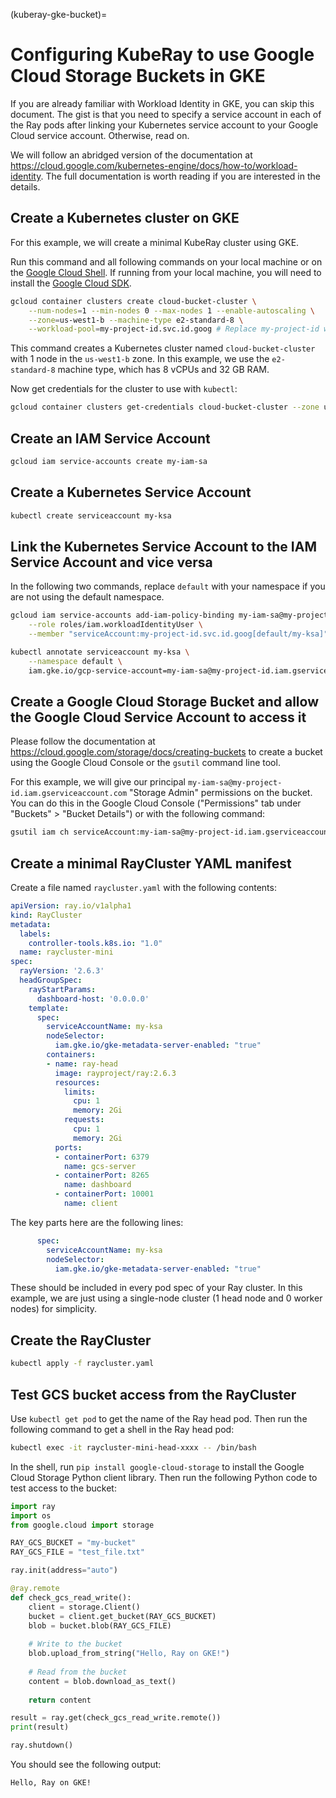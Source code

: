 (kuberay-gke-bucket)=
# Configuring KubeRay to use Google Cloud Storage Buckets in GKE

If you are already familiar with Workload Identity in GKE, you can skip this document. The gist is that you need to specify a service account in each of the Ray pods after linking your Kubernetes service account to your Google Cloud service account. Otherwise, read on.

We will follow an abridged version of the documentation at <https://cloud.google.com/kubernetes-engine/docs/how-to/workload-identity>. The full documentation is worth reading if you are interested in the details.

## Create a Kubernetes cluster on GKE

For this example, we will create a minimal KubeRay cluster using GKE.

Run this command and all following commands on your local machine or on the [Google Cloud Shell](https://cloud.google.com/shell). If running from your local machine, you will need to install the [Google Cloud SDK](https://cloud.google.com/sdk/docs/install).

```bash
gcloud container clusters create cloud-bucket-cluster \
    --num-nodes=1 --min-nodes 0 --max-nodes 1 --enable-autoscaling \
    --zone=us-west1-b --machine-type e2-standard-8 \
    --workload-pool=my-project-id.svc.id.goog # Replace my-project-id with your GCP project ID
```


This command creates a Kubernetes cluster named `cloud-bucket-cluster` with 1 node in the `us-west1-b` zone. In this example, we use the `e2-standard-8` machine type, which has 8 vCPUs and 32 GB RAM.

Now get credentials for the cluster to use with `kubectl`:

```bash
gcloud container clusters get-credentials cloud-bucket-cluster --zone us-west1-b --project my-project-id
```

## Create an IAM Service Account

```bash
gcloud iam service-accounts create my-iam-sa
```

## Create a Kubernetes Service Account

```bash
kubectl create serviceaccount my-ksa
```

## Link the Kubernetes Service Account to the IAM Service Account and vice versa

In the following two commands, replace `default` with your namespace if you are not using the default namespace.

```bash
gcloud iam service-accounts add-iam-policy-binding my-iam-sa@my-project-id.iam.gserviceaccount.com \
    --role roles/iam.workloadIdentityUser \
    --member "serviceAccount:my-project-id.svc.id.goog[default/my-ksa]"
```

```bash
kubectl annotate serviceaccount my-ksa \
    --namespace default \
    iam.gke.io/gcp-service-account=my-iam-sa@my-project-id.iam.gserviceaccount.com
```

## Create a Google Cloud Storage Bucket and allow the Google Cloud Service Account to access it

Please follow the documentation at <https://cloud.google.com/storage/docs/creating-buckets> to create a bucket using the Google Cloud Console or the `gsutil` command line tool.  

For this example, we will give our principal `my-iam-sa@my-project-id.iam.gserviceaccount.com` "Storage Admin" permissions on the bucket. You can do this in the Google Cloud Console ("Permissions" tab under "Buckets" > "Bucket Details") or with the following command:

```bash
gsutil iam ch serviceAccount:my-iam-sa@my-project-id.iam.gserviceaccount.com:roles/storage.admin gs://my-bucket
```

## Create a minimal RayCluster YAML manifest

Create a file named `raycluster.yaml` with the following contents:

```yaml
apiVersion: ray.io/v1alpha1
kind: RayCluster
metadata:
  labels:
    controller-tools.k8s.io: "1.0"
  name: raycluster-mini
spec:
  rayVersion: '2.6.3'
  headGroupSpec:
    rayStartParams:
      dashboard-host: '0.0.0.0'
    template:
      spec:
        serviceAccountName: my-ksa
        nodeSelector:
          iam.gke.io/gke-metadata-server-enabled: "true"
        containers:
        - name: ray-head
          image: rayproject/ray:2.6.3
          resources:
            limits:
              cpu: 1
              memory: 2Gi
            requests:
              cpu: 1
              memory: 2Gi
          ports:
          - containerPort: 6379
            name: gcs-server
          - containerPort: 8265
            name: dashboard
          - containerPort: 10001
            name: client
```

The key parts here are the following lines:

```yaml
      spec:
        serviceAccountName: my-ksa
        nodeSelector:
          iam.gke.io/gke-metadata-server-enabled: "true"
```

These should be included in every pod spec of your Ray cluster. In this example, we are just using a single-node cluster (1 head node and 0 worker nodes) for simplicity.

## Create the RayCluster

```bash
kubectl apply -f raycluster.yaml
```

## Test GCS bucket access from the RayCluster

Use `kubectl get pod` to get the name of the Ray head pod.  Then run the following command to get a shell in the Ray head pod:

```bash
kubectl exec -it raycluster-mini-head-xxxx -- /bin/bash
```

In the shell, run `pip install google-cloud-storage` to install the Google Cloud Storage Python client library. Then run the following Python code to test access to the bucket:

```python
import ray
import os
from google.cloud import storage

RAY_GCS_BUCKET = "my-bucket"
RAY_GCS_FILE = "test_file.txt"

ray.init(address="auto")

@ray.remote
def check_gcs_read_write():
    client = storage.Client()
    bucket = client.get_bucket(RAY_GCS_BUCKET)
    blob = bucket.blob(RAY_GCS_FILE)
    
    # Write to the bucket
    blob.upload_from_string("Hello, Ray on GKE!")
    
    # Read from the bucket
    content = blob.download_as_text()
    
    return content

result = ray.get(check_gcs_read_write.remote())
print(result)

ray.shutdown()
```

You should see the following output:

```text
Hello, Ray on GKE!
```